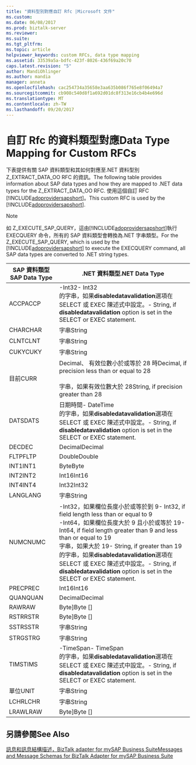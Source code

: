 ```yaml
---
title: "資料型別對應自訂 Rfc |Microsoft 文件"
ms.custom: 
ms.date: 06/08/2017
ms.prod: biztalk-server
ms.reviewer: 
ms.suite: 
ms.tgt_pltfrm: 
ms.topic: article
helpviewer_keywords: custom RFCs, data type mapping
ms.assetid: 33539a5a-bdfc-423f-8026-436f69a20c70
caps.latest.revision: "5"
author: MandiOhlinger
ms.author: mandia
manager: anneta
ms.openlocfilehash: cac254734a35658e3aa635b086f765e8f06494a7
ms.sourcegitcommit: cb908c540d8f1a692d01dc8f313e16cb4b4e696d
ms.translationtype: MT
ms.contentlocale: zh-TW
ms.lasthandoff: 09/20/2017
---
```

# <a name="data-type-mapping-for-custom-rfcs"></a><span data-ttu-id="4a853-102">自訂 Rfc 的資料類型對應</span><span class="sxs-lookup"><span data-stu-id="4a853-102">Data Type Mapping for Custom RFCs</span></span>
<span data-ttu-id="4a853-103">下表提供有關 SAP 資料類型和其如何對應至.NET 資料型別 Z_EXTRACT_DATA_OO RFC 的資訊。</span><span class="sxs-lookup"><span data-stu-id="4a853-103">The following table provides information about SAP data types and how they are mapped to .NET data types for the Z_EXTRACT_DATA_OO RFC.</span></span> <span data-ttu-id="4a853-104">使用這個自訂 RFC [!INCLUDE[adoprovidersapshort](../../includes/adoprovidersapshort-md.md)]。</span><span class="sxs-lookup"><span data-stu-id="4a853-104">This custom RFC is used by the [!INCLUDE[adoprovidersapshort](../../includes/adoprovidersapshort-md.md)].</span></span>  
  
> [!NOTE]
>  <span data-ttu-id="4a853-105">如 Z_EXECUTE_SAP_QUERY，這由[!INCLUDE[adoprovidersapshort](../../includes/adoprovidersapshort-md.md)]執行 EXECQUERY 命令，所有的 SAP 資料類型會轉換為.NET 字串類型。</span><span class="sxs-lookup"><span data-stu-id="4a853-105">For the Z_EXECUTE_SAP_QUERY, which is used by the [!INCLUDE[adoprovidersapshort](../../includes/adoprovidersapshort-md.md)] to execute the EXECQUERY command, all SAP data types are converted to .NET string types.</span></span>  
  
|<span data-ttu-id="4a853-106">SAP 資料類型</span><span class="sxs-lookup"><span data-stu-id="4a853-106">SAP Data Type</span></span>|<span data-ttu-id="4a853-107">.NET 資料類型</span><span class="sxs-lookup"><span data-stu-id="4a853-107">.NET Data Type</span></span>|  
|-------------------|--------------------|  
|<span data-ttu-id="4a853-108">ACCP</span><span class="sxs-lookup"><span data-stu-id="4a853-108">ACCP</span></span>|<span data-ttu-id="4a853-109">-Int32</span><span class="sxs-lookup"><span data-stu-id="4a853-109">-   Int32</span></span><br /><span data-ttu-id="4a853-110">的字串，如果**disabledatavalidation**選項在 SELECT 或 EXEC 陳述式中設定。</span><span class="sxs-lookup"><span data-stu-id="4a853-110">-   String, if **disabledatavalidation** option is set in the SELECT or EXEC statement.</span></span>|  
|<span data-ttu-id="4a853-111">CHAR</span><span class="sxs-lookup"><span data-stu-id="4a853-111">CHAR</span></span>|<span data-ttu-id="4a853-112">字串</span><span class="sxs-lookup"><span data-stu-id="4a853-112">String</span></span>|  
|<span data-ttu-id="4a853-113">CLNT</span><span class="sxs-lookup"><span data-stu-id="4a853-113">CLNT</span></span>|<span data-ttu-id="4a853-114">字串</span><span class="sxs-lookup"><span data-stu-id="4a853-114">String</span></span>|  
|<span data-ttu-id="4a853-115">CUKY</span><span class="sxs-lookup"><span data-stu-id="4a853-115">CUKY</span></span>|<span data-ttu-id="4a853-116">字串</span><span class="sxs-lookup"><span data-stu-id="4a853-116">String</span></span>|  
|<span data-ttu-id="4a853-117">目前</span><span class="sxs-lookup"><span data-stu-id="4a853-117">CURR</span></span>|<span data-ttu-id="4a853-118">Decimal、 有效位數小於或等於 28 時</span><span class="sxs-lookup"><span data-stu-id="4a853-118">Decimal, if precision less than or equal to 28</span></span><br /><br /> <span data-ttu-id="4a853-119">字串，如果有效位數大於 28</span><span class="sxs-lookup"><span data-stu-id="4a853-119">String, if precision greater than 28</span></span>|  
|<span data-ttu-id="4a853-120">DATS</span><span class="sxs-lookup"><span data-stu-id="4a853-120">DATS</span></span>|<span data-ttu-id="4a853-121">日期時間</span><span class="sxs-lookup"><span data-stu-id="4a853-121">-   DateTime</span></span><br /><span data-ttu-id="4a853-122">的字串，如果**disabledatavalidation**選項在 SELECT 或 EXEC 陳述式中設定。</span><span class="sxs-lookup"><span data-stu-id="4a853-122">-   String, if **disabledatavalidation** option is set in the SELECT or EXEC statement.</span></span>|  
|<span data-ttu-id="4a853-123">DEC</span><span class="sxs-lookup"><span data-stu-id="4a853-123">DEC</span></span>|<span data-ttu-id="4a853-124">Decimal</span><span class="sxs-lookup"><span data-stu-id="4a853-124">Decimal</span></span>|  
|<span data-ttu-id="4a853-125">FLTP</span><span class="sxs-lookup"><span data-stu-id="4a853-125">FLTP</span></span>|<span data-ttu-id="4a853-126">Double</span><span class="sxs-lookup"><span data-stu-id="4a853-126">Double</span></span>|  
|<span data-ttu-id="4a853-127">INT1</span><span class="sxs-lookup"><span data-stu-id="4a853-127">INT1</span></span>|<span data-ttu-id="4a853-128">Byte</span><span class="sxs-lookup"><span data-stu-id="4a853-128">Byte</span></span>|  
|<span data-ttu-id="4a853-129">INT2</span><span class="sxs-lookup"><span data-stu-id="4a853-129">INT2</span></span>|<span data-ttu-id="4a853-130">Int16</span><span class="sxs-lookup"><span data-stu-id="4a853-130">Int16</span></span>|  
|<span data-ttu-id="4a853-131">INT4</span><span class="sxs-lookup"><span data-stu-id="4a853-131">INT4</span></span>|<span data-ttu-id="4a853-132">Int32</span><span class="sxs-lookup"><span data-stu-id="4a853-132">Int32</span></span>|  
|<span data-ttu-id="4a853-133">LANG</span><span class="sxs-lookup"><span data-stu-id="4a853-133">LANG</span></span>|<span data-ttu-id="4a853-134">字串</span><span class="sxs-lookup"><span data-stu-id="4a853-134">String</span></span>|  
|<span data-ttu-id="4a853-135">NUMC</span><span class="sxs-lookup"><span data-stu-id="4a853-135">NUMC</span></span>|<span data-ttu-id="4a853-136">-Int32，如果欄位長度小於或等於到 9</span><span class="sxs-lookup"><span data-stu-id="4a853-136">-   Int32, if field length less than or equal to 9</span></span><br /><span data-ttu-id="4a853-137">-Int64，如果欄位長度大於 9 且小於或等於 19</span><span class="sxs-lookup"><span data-stu-id="4a853-137">-   Int64, if field length greater than 9 and less than or equal to 19</span></span><br /><span data-ttu-id="4a853-138">字串，如果大於 19</span><span class="sxs-lookup"><span data-stu-id="4a853-138">-   String, if greater than 19</span></span><br /><span data-ttu-id="4a853-139">的字串，如果**disabledatavalidation**選項在 SELECT 或 EXEC 陳述式中設定。</span><span class="sxs-lookup"><span data-stu-id="4a853-139">-   String, if **disabledatavalidation** option is set in the SELECT or EXEC statement.</span></span>|  
|<span data-ttu-id="4a853-140">PREC</span><span class="sxs-lookup"><span data-stu-id="4a853-140">PREC</span></span>|<span data-ttu-id="4a853-141">Int16</span><span class="sxs-lookup"><span data-stu-id="4a853-141">Int16</span></span>|  
|<span data-ttu-id="4a853-142">QUAN</span><span class="sxs-lookup"><span data-stu-id="4a853-142">QUAN</span></span>|<span data-ttu-id="4a853-143">Decimal</span><span class="sxs-lookup"><span data-stu-id="4a853-143">Decimal</span></span>|  
|<span data-ttu-id="4a853-144">RAW</span><span class="sxs-lookup"><span data-stu-id="4a853-144">RAW</span></span>|<span data-ttu-id="4a853-145">Byte]</span><span class="sxs-lookup"><span data-stu-id="4a853-145">Byte []</span></span>|  
|<span data-ttu-id="4a853-146">RSTR</span><span class="sxs-lookup"><span data-stu-id="4a853-146">RSTR</span></span>|<span data-ttu-id="4a853-147">Byte]</span><span class="sxs-lookup"><span data-stu-id="4a853-147">Byte []</span></span>|  
|<span data-ttu-id="4a853-148">SSTR</span><span class="sxs-lookup"><span data-stu-id="4a853-148">SSTR</span></span>|<span data-ttu-id="4a853-149">字串</span><span class="sxs-lookup"><span data-stu-id="4a853-149">String</span></span>|  
|<span data-ttu-id="4a853-150">STRG</span><span class="sxs-lookup"><span data-stu-id="4a853-150">STRG</span></span>|<span data-ttu-id="4a853-151">字串</span><span class="sxs-lookup"><span data-stu-id="4a853-151">String</span></span>|  
|<span data-ttu-id="4a853-152">TIMS</span><span class="sxs-lookup"><span data-stu-id="4a853-152">TIMS</span></span>|<span data-ttu-id="4a853-153">-TimeSpan</span><span class="sxs-lookup"><span data-stu-id="4a853-153">-   TimeSpan</span></span><br /><span data-ttu-id="4a853-154">的字串，如果**disabledatavalidation**選項在 SELECT 或 EXEC 陳述式中設定。</span><span class="sxs-lookup"><span data-stu-id="4a853-154">-   String, if **disabledatavalidation** option is set in the SELECT or EXEC statement.</span></span>|  
|<span data-ttu-id="4a853-155">單位</span><span class="sxs-lookup"><span data-stu-id="4a853-155">UNIT</span></span>|<span data-ttu-id="4a853-156">字串</span><span class="sxs-lookup"><span data-stu-id="4a853-156">String</span></span>|  
|<span data-ttu-id="4a853-157">LCHR</span><span class="sxs-lookup"><span data-stu-id="4a853-157">LCHR</span></span>|<span data-ttu-id="4a853-158">字串</span><span class="sxs-lookup"><span data-stu-id="4a853-158">String</span></span>|  
|<span data-ttu-id="4a853-159">LRAW</span><span class="sxs-lookup"><span data-stu-id="4a853-159">LRAW</span></span>|<span data-ttu-id="4a853-160">Byte]</span><span class="sxs-lookup"><span data-stu-id="4a853-160">Byte []</span></span>|  
  
## <a name="see-also"></a><span data-ttu-id="4a853-161">另請參閱</span><span class="sxs-lookup"><span data-stu-id="4a853-161">See Also</span></span>  
 [<span data-ttu-id="4a853-162">訊息和訊息結構描述，BizTalk adapter for mySAP Business Suite</span><span class="sxs-lookup"><span data-stu-id="4a853-162">Messages and Message Schemas for BizTalk Adapter for mySAP Business Suite</span></span>](../../adapters-and-accelerators/adapter-sap/messages-and-message-schemas-for-biztalk-adapter-for-mysap-business-suite.md)